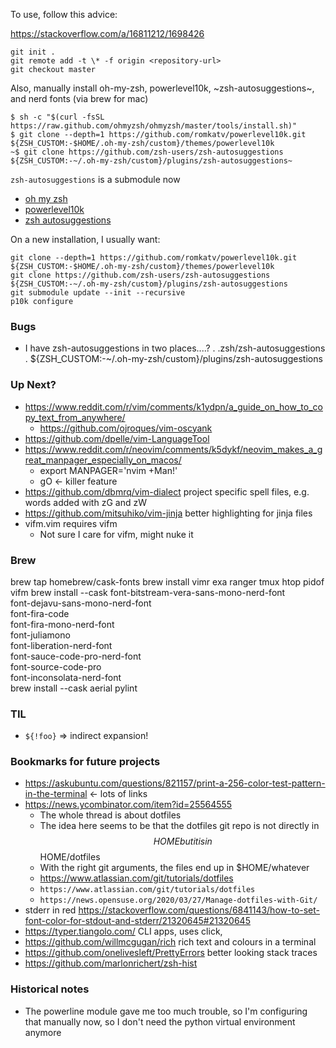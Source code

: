 To use, follow this advice:

https://stackoverflow.com/a/16811212/1698426

    git init .
    git remote add -t \* -f origin <repository-url>
    git checkout master

Also, manually install oh-my-zsh, powerlevel10k, ~zsh-autosuggestions~, and nerd fonts (via brew for mac)

    $ sh -c "$(curl -fsSL https://raw.github.com/ohmyzsh/ohmyzsh/master/tools/install.sh)"
    $ git clone --depth=1 https://github.com/romkatv/powerlevel10k.git ${ZSH_CUSTOM:-$HOME/.oh-my-zsh/custom}/themes/powerlevel10k
    ~$ git clone https://github.com/zsh-users/zsh-autosuggestions ${ZSH_CUSTOM:-~/.oh-my-zsh/custom}/plugins/zsh-autosuggestions~

`zsh-autosuggestions` is a submodule now

- [oh my zsh](https://github.com/ohmyzsh/ohmyzsh)
- [powerlevel10k](https://github.com/romkatv/powerlevel10k)
- [zsh autosuggestions](https://github.com/zsh-users/zsh-autosuggestions)

On a new installation, I usually want:

    git clone --depth=1 https://github.com/romkatv/powerlevel10k.git ${ZSH_CUSTOM:-$HOME/.oh-my-zsh/custom}/themes/powerlevel10k
    git clone https://github.com/zsh-users/zsh-autosuggestions ${ZSH_CUSTOM:-~/.oh-my-zsh/custom}/plugins/zsh-autosuggestions
    git submodule update --init --recursive
    p10k configure

### Bugs

- I have zsh-autosuggestions in two places....?
  . .zsh/zsh-autosuggestions
  . ${ZSH_CUSTOM:-~/.oh-my-zsh/custom}/plugins/zsh-autosuggestions


### Up Next?

- https://www.reddit.com/r/vim/comments/k1ydpn/a_guide_on_how_to_copy_text_from_anywhere/
    - https://github.com/ojroques/vim-oscyank
- https://github.com/dpelle/vim-LanguageTool
- https://www.reddit.com/r/neovim/comments/k5dykf/neovim_makes_a_great_manpager_especially_on_macos/
    - export MANPAGER='nvim +Man!'
    - gO <- killer feature
- https://github.com/dbmrq/vim-dialect
  project specific spell files, e.g. words added with zG and zW
- https://github.com/mitsuhiko/vim-jinja better highlighting for jinja files
- vifm.vim requires vifm
  - Not sure I care for vifm, might nuke it

### Brew

brew tap homebrew/cask-fonts
brew install vimr exa ranger tmux htop pidof vifm
brew install --cask font-bitstream-vera-sans-mono-nerd-font \
    font-dejavu-sans-mono-nerd-font \
    font-fira-code \
    font-fira-mono-nerd-font \
    font-juliamono \
    font-liberation-nerd-font \
    font-sauce-code-pro-nerd-font \
    font-source-code-pro \
    font-inconsolata-nerd-font \
brew install --cask aerial
pylint


### TIL

* `${!foo}` => indirect expansion!
 
### Bookmarks for future projects

- https://askubuntu.com/questions/821157/print-a-256-color-test-pattern-in-the-terminal <- lots of links
- https://news.ycombinator.com/item?id=25564555
    - The whole thread is about dotfiles
    - The idea here seems to be that the dotfiles git repo is not directly in $$HOME but it is in $$HOME/dotfiles
    - With the right git arguments, the files end up in $HOME/whatever
    - https://www.atlassian.com/git/tutorials/dotfiles
    - `https://www.atlassian.com/git/tutorials/dotfiles`
    - `https://news.opensuse.org/2020/03/27/Manage-dotfiles-with-Git/`
- stderr in red https://stackoverflow.com/questions/6841143/how-to-set-font-color-for-stdout-and-stderr/21320645#21320645
- https://typer.tiangolo.com/ CLI apps, uses click, 
- https://github.com/willmcgugan/rich rich text and colours in a terminal
- https://github.com/onelivesleft/PrettyErrors better looking stack traces
- https://github.com/marlonrichert/zsh-hist

### Historical notes

- The powerline module gave me too much trouble, so I'm configuring that manually now, so I don't need the python virtual environment anymore
